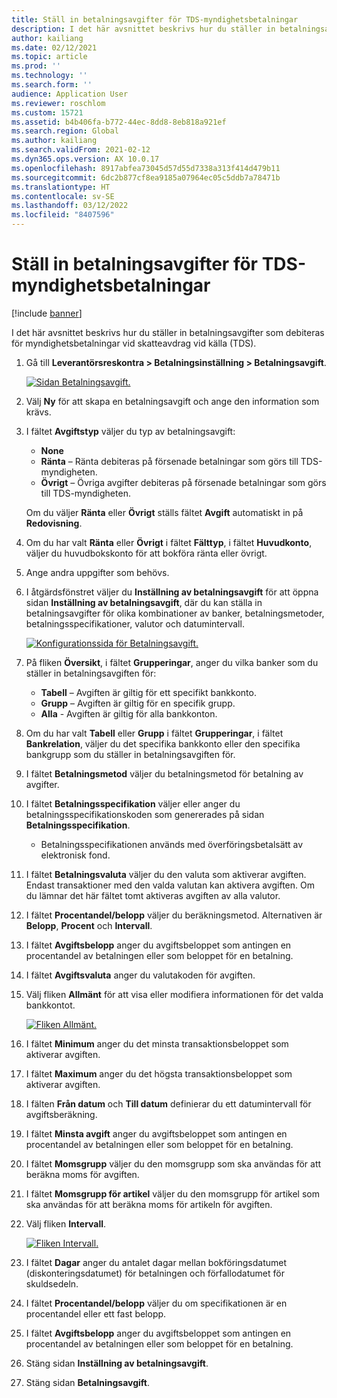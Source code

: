```yaml
---
title: Ställ in betalningsavgifter för TDS-myndighetsbetalningar
description: I det här avsnittet beskrivs hur du ställer in betalningsavgifter som debiteras för myndighetsbetalningar vid skatteavdrag vid källa (TDS).
author: kailiang
ms.date: 02/12/2021
ms.topic: article
ms.prod: ''
ms.technology: ''
ms.search.form: ''
audience: Application User
ms.reviewer: roschlom
ms.custom: 15721
ms.assetid: b4b406fa-b772-44ec-8dd8-8eb818a921ef
ms.search.region: Global
ms.author: kailiang
ms.search.validFrom: 2021-02-12
ms.dyn365.ops.version: AX 10.0.17
ms.openlocfilehash: 8917abfea73045d57d55d7338a313f414d479b11
ms.sourcegitcommit: 6dc2b877cf8ea9185a07964ec05c5ddb7a78471b
ms.translationtype: HT
ms.contentlocale: sv-SE
ms.lasthandoff: 03/12/2022
ms.locfileid: "8407596"
---
```

# <a name="set-up-payment-fees-for-tds-authority-payments"></a>Ställ in betalningsavgifter för TDS-myndighetsbetalningar

[!include [banner](../includes/banner.md)]

I det här avsnittet beskrivs hur du ställer in betalningsavgifter som debiteras för myndighetsbetalningar vid skatteavdrag vid källa (TDS).

1. Gå till **Leverantörsreskontra \> Betalningsinställning \> Betalningsavgift**.

    [![Sidan Betalningsavgift.](./media/apac-ind-TDS-28.png)](./media/apac-ind-TDS-28.png)

2. Välj **Ny** för att skapa en betalningsavgift och ange den information som krävs.
3. I fältet **Avgiftstyp** väljer du typ av betalningsavgift:

    - **None**
    - **Ränta** – Ränta debiteras på försenade betalningar som görs till TDS-myndigheten.
    - **Övrigt** – Övriga avgifter debiteras på försenade betalningar som görs till TDS-myndigheten.

    Om du väljer **Ränta** eller **Övrigt** ställs fältet **Avgift** automatiskt in på **Redovisning**.

4. Om du har valt **Ränta** eller **Övrigt** i fältet **Fälttyp**, i fältet **Huvudkonto**, väljer du huvudbokskonto för att bokföra ränta eller övrigt.
5. Ange andra uppgifter som behövs.
6. I åtgärdsfönstret väljer du **Inställning av betalningsavgift** för att öppna sidan **Inställning av betalningsavgift**, där du kan ställa in betalningsavgifter för olika kombinationer av banker, betalningsmetoder, betalningsspecifikationer, valutor och datumintervall.

    [![Konfigurationssida för Betalningsavgift.](./media/apac-ind-TDS-21.png)](./media/apac-ind-TDS-21.png)

7. På fliken **Översikt**, i fältet **Grupperingar**, anger du vilka banker som du ställer in betalningsavgiften för:

    - **Tabell** – Avgiften är giltig för ett specifikt bankkonto.
    - **Grupp** – Avgiften är giltig för en specifik grupp.
    - **Alla** - Avgiften är giltig för alla bankkonton.

8. Om du har valt **Tabell** eller **Grupp** i fältet **Grupperingar**, i fältet **Bankrelation**, väljer du det specifika bankkonto eller den specifika bankgrupp som du ställer in betalningsavgiften för.
9. I fältet **Betalningsmetod** väljer du betalningsmetod för betalning av avgifter.
10. I fältet **Betalningsspecifikation** väljer eller anger du betalningsspecifikationskoden som genererades på sidan **Betalningsspecifikation**.
    - Betalningsspecifikationen används med överföringsbetalsätt av elektronisk fond.
12. I fältet **Betalningsvaluta** väljer du den valuta som aktiverar avgiften. Endast transaktioner med den valda valutan kan aktivera avgiften. Om du lämnar det här fältet tomt aktiveras avgiften av alla valutor.
13. I fältet **Procentandel/belopp** väljer du beräkningsmetod. Alternativen är **Belopp**, **Procent** och **Intervall**.
14. I fältet **Avgiftsbelopp** anger du avgiftsbeloppet som antingen en procentandel av betalningen eller som beloppet för en betalning.
15. I fältet **Avgiftsvaluta** anger du valutakoden för avgiften.
16. Välj fliken **Allmänt** för att visa eller modifiera informationen för det valda bankkontot.

    [![Fliken Allmänt.](./media/apac-ind-TDS-22.png)](./media/apac-ind-TDS-22.png)

16. I fältet **Minimum** anger du det minsta transaktionsbeloppet som aktiverar avgiften.
17. I fältet **Maximum** anger du det högsta transaktionsbeloppet som aktiverar avgiften.
18. I fälten **Från datum** och **Till datum** definierar du ett datumintervall för avgiftsberäkning.
19. I fältet **Minsta avgift** anger du avgiftsbeloppet som antingen en procentandel av betalningen eller som beloppet för en betalning.
20. I fältet **Momsgrupp** väljer du den momsgrupp som ska användas för att beräkna moms för avgiften.
21. I fältet **Momsgrupp för artikel** väljer du den momsgrupp för artikel som ska användas för att beräkna moms för artikeln för avgiften.
22. Välj fliken **Intervall**. 

    [![Fliken Intervall.](./media/apac-ind-TDS-23.png)](./media/apac-ind-TDS-23.png)

23. I fältet **Dagar** anger du antalet dagar mellan bokföringsdatumet (diskonteringsdatumet) för betalningen och förfallodatumet för skuldsedeln.
24. I fältet **Procentandel/belopp** väljer du om specifikationen är en procentandel eller ett fast belopp.
25. I fältet **Avgiftsbelopp** anger du avgiftsbeloppet som antingen en procentandel av betalningen eller som beloppet för en betalning.
26. Stäng sidan **Inställning av betalningsavgift**.
27. Stäng sidan **Betalningsavgift**.
